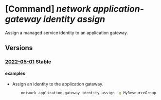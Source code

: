 # [Command] _network application-gateway identity assign_

Assign a managed service identity to an application gateway.

## Versions

### [2022-05-01](/Resources/mgmt-plane/L3N1YnNjcmlwdGlvbnMve30vcmVzb3VyY2Vncm91cHMve30vcHJvdmlkZXJzL21pY3Jvc29mdC5uZXR3b3JrL2FwcGxpY2F0aW9uZ2F0ZXdheXMve30=/2022-05-01.xml) **Stable**

<!-- mgmt-plane /subscriptions/{}/resourcegroups/{}/providers/microsoft.network/applicationgateways/{} 2022-05-01 identity -->

#### examples

- Assign an identity to the application gateway.
    ```bash
        network application-gateway identity assign -g MyResourceGroup --gateway-name ag1 --identity /subscriptions/*-000000000000/resourceGroups/myResourceGroup/providers/Microsoft.ManagedIdentity/userAssignedIdentities/id1
    ```

